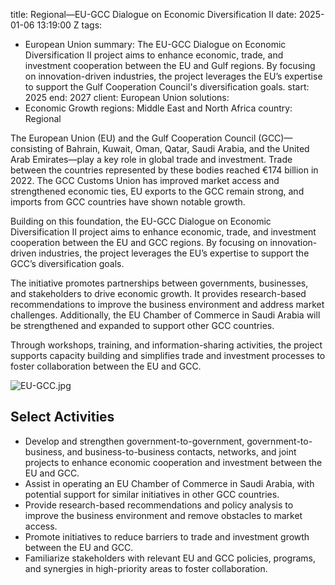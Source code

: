 
title: Regional—EU-GCC Dialogue on Economic Diversification II
date: 2025-01-06 13:19:00 Z
tags:
- European Union
summary: The EU-GCC Dialogue on Economic Diversification II project aims to enhance
  economic, trade, and investment cooperation between the EU and Gulf regions. By
  focusing on innovation-driven industries, the project leverages the EU’s expertise
  to support the Gulf Cooperation Council's diversification goals.
start: 2025
end: 2027
client: European Union
solutions:
- Economic Growth
regions: Middle East and North Africa
country: Regional


The European Union (EU) and the Gulf Cooperation Council (GCC)—consisting of Bahrain, Kuwait, Oman, Qatar, Saudi Arabia, and the United Arab Emirates—play a key role in global trade and investment. Trade between the countries represented by these bodies reached €174 billion in 2022. The GCC Customs Union has improved market access and strengthened economic ties, EU exports to the GCC remain strong, and imports from GCC countries have shown notable growth.

Building on this foundation, the EU-GCC Dialogue on Economic Diversification II project aims to enhance economic, trade, and investment cooperation between the EU and GCC regions. By focusing on innovation-driven industries, the project leverages the EU’s expertise to support the GCC’s diversification goals.

The initiative promotes partnerships between governments, businesses, and stakeholders to drive economic growth. It provides research-based recommendations to improve the business environment and address market challenges. Additionally, the EU Chamber of Commerce in Saudi Arabia will be strengthened and expanded to support other GCC countries.

Through workshops, training, and information-sharing activities, the project supports capacity building and simplifies trade and investment processes to foster collaboration between the EU and GCC.

![EU-GCC.jpg](/uploads/EU-GCC.jpg)

## Select Activities

* Develop and strengthen government-to-government, government-to-business, and business-to-business contacts, networks, and joint projects to enhance economic cooperation and investment between the EU and GCC.
* Assist in operating an EU Chamber of Commerce in Saudi Arabia, with potential support for similar initiatives in other GCC countries.
* Provide research-based recommendations and policy analysis to improve the business environment and remove obstacles to market access.
* Promote initiatives to reduce barriers to trade and investment growth between the EU and GCC.
* Familiarize stakeholders with relevant EU and GCC policies, programs, and synergies in high-priority areas to foster collaboration.
